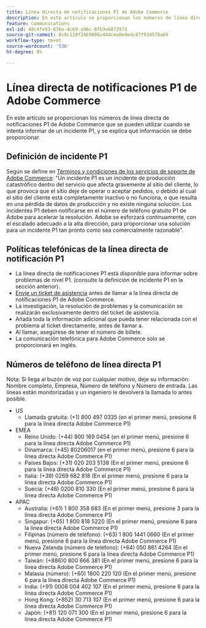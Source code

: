 ```yaml
---
title: Línea directa de notificaciones P1 de Adobe Commerce
description: En este artículo se proporcionan los números de línea directa de notificaciones P1 de Adobe Commerce que se pueden utilizar cuando se intenta informar de un incidente P1, y se explica qué información se debe proporcionar.
feature: Communications
exl-id: 48c4fe93-676e-4c69-a96c-8fb3e6872973
source-git-commit: 8c0c128f2469086c44dcea0e9edc87f934578a69
workflow-type: tm+mt
source-wordcount: '536'
ht-degree: 0%

---
```


# Línea directa de notificaciones P1 de Adobe Commerce

En este artículo se proporcionan los números de línea directa de notificaciones P1 de Adobe Commerce que se pueden utilizar cuando se intenta informar de un incidente P1, y se explica qué información se debe proporcionar.

## Definición de incidente P1

Según se define en [Términos y condiciones de los servicios de soporte de Adobe Commerce](https://www.adobe.com/content/dam/cc/en/legal/terms/enterprise/pdfs/Magento-Support-Services-Terms-and-Conditions.pdf): &quot;Un incidente P1 es un incidente de producción catastrófico dentro del servicio que afecta gravemente al sitio del cliente, lo que provoca que el sitio deje de operar o aceptar pedidos, o debido al cual el sitio del cliente está completamente inactivo o no funciona, o que resulta en una pérdida de datos de producción y no existe ninguna solución. Los incidentes P1 deben notificarse en el número de teléfono gratuito P1 de Adobe para acelerar la resolución. Adobe se esforzará continuamente, con el escalado adecuado a la alta dirección, para proporcionar una solución para un incidente P1 tan pronto como sea comercialmente razonable&quot;.

## Políticas telefónicas de la línea directa de notificación P1

* La línea directa de notificaciones P1 está disponible para informar sobre problemas de nivel P1. (consulte la definición de incidente P1 en la sección anterior).
* [Envíe un ticket de asistencia](https://experienceleague.adobe.com/docs/commerce-knowledge-base/kb/help-center-guide/magento-help-center-user-guide.html?lang=en#submit-ticket) antes de llamar a la línea directa de notificaciones P1 de Adobe Commerce.
* La investigación, la resolución de problemas y la comunicación se realizarán exclusivamente dentro del ticket de asistencia.
* Añada toda la información adicional que pueda tener relacionada con el problema al ticket directamente, antes de llamar a.
* Al llamar, asegúrese de tener el número de billete.
* La comunicación telefónica para Adobe Commerce solo se proporcionará en inglés.

## Números de teléfono de línea directa P1

Nota: Si llega al buzón de voz por cualquier motivo, deje su información: Nombre completo, Empresa, Número de teléfono y Número de entrada. Las líneas están monitorizadas y un ingeniero le devolverá la llamada lo antes posible.

* US
   * Llamada gratuita: (+1) 800 497 0335 (en el primer menú, presione 6 para la línea directa Adobe Commerce P1)
* EMEA
   * Reino Unido: (+44) 800 169 0454 (en el primer menú, presione 6 para la línea directa Adobe Commerce P1)
   * Dinamarca: (+45) 80206017 (en el primer menú, presione 6 para la línea directa Adobe Commerce P1)
   * Países Bajos: (+31) 020 203 5138 (En el primer menú, presione 6 para la línea directa Adobe Commerce P1)
   * Italia: (+39) 0269 682 818 (En el primer menú, presione 6 para la línea directa Adobe Commerce P1)
   * Suecia: (+46) 0200 810 330 (En el primer menú, presione 6 para la línea directa Adobe Commerce P1)
* APAC
   * Australia: (+61) 1 800 358 683 (En el primer menú, presione 3 para la línea directa Adobe Commerce P1)
   * Singapur: (+65) 1 800 818 5220 (En el primer menú, presione 6 para la línea directa Adobe Commerce P1)
   * Filipinas (número de teléfono): (+63) 1 800 1441 0660 (En el primer menú, presione 6 para la línea directa Adobe Commerce P1)
   * Nueva Zelanda (número de teléfono): (+64) 050 861 4264 (En el primer menú, presione 6 para la línea directa Adobe Commerce P1)
   * Taiwán: (+886)0 800 666 381 (En el primer menú, presione 6 para la línea directa Adobe Commerce P1)
   * Malasia (número): (+60) 1800 220 120 (En el primer menú, presione 6 para la línea directa Adobe Commerce P1)
   * India: (+91) 0008 004 402 107 (En el primer menú, presione 6 para la línea directa Adobe Commerce P1)
   * Hong Kong: (+852) 30 713 107 (En el primer menú, presione 6 para la línea directa Adobe Commerce P1)
   * Japón: (+81) 120 071 300 (En el primer menú, presione 6 para la línea directa Adobe Commerce P1)
